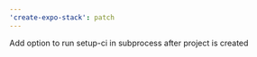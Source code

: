 ```yaml
---
'create-expo-stack': patch
---
```


Add option to run setup-ci in subprocess after project is created
